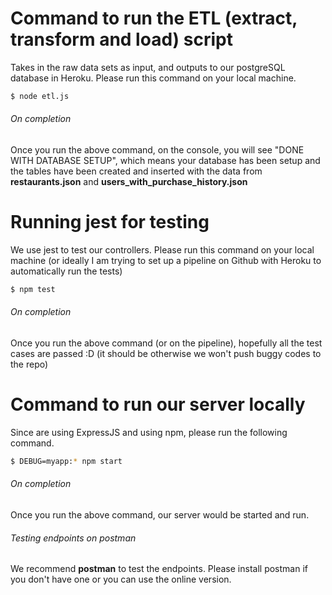 # Command to run the ETL (extract, transform and load) script 
Takes in the raw data sets as input, and outputs to our postgreSQL database in Heroku.
Please run this command on your local machine.

```sh
$ node etl.js
```

###### On completion
Once you run the above command, on the console, you will see "DONE WITH DATABASE SETUP", which means your database has been setup and the tables have been created and inserted with the data from **restaurants.json** and **users_with_purchase_history.json**

# Running jest for testing
We use jest to test our controllers. Please run this command on your local machine (or ideally I am trying to set up a pipeline on Github with Heroku to automatically run the tests)

```sh
$ npm test
```

###### On completion
Once you run the above command (or on the pipeline), hopefully all the test cases are passed :D (it should be otherwise we won't push buggy codes to the repo)

# Command to run our server locally
Since are using ExpressJS and using npm, please run the following command.

```sh
$ DEBUG=myapp:* npm start  
```

###### On completion
Once you run the above command, our server would be started and run.

###### Testing endpoints on postman
We recommend **postman** to test the endpoints. Please install postman if you don't have one or you can use the online version.
